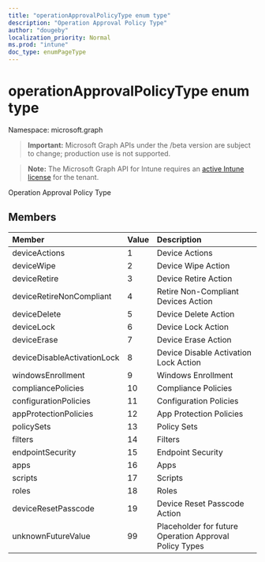 ```yaml
---
title: "operationApprovalPolicyType enum type"
description: "Operation Approval Policy Type"
author: "dougeby"
localization_priority: Normal
ms.prod: "intune"
doc_type: enumPageType
---
```


# operationApprovalPolicyType enum type

Namespace: microsoft.graph

> **Important:** Microsoft Graph APIs under the /beta version are subject to change; production use is not supported.

> **Note:** The Microsoft Graph API for Intune requires an [active Intune license](https://go.microsoft.com/fwlink/?linkid=839381) for the tenant.

Operation Approval Policy Type

## Members
|Member|Value|Description|
|:---|:---|:---|
|deviceActions|1|Device Actions|
|deviceWipe|2|Device Wipe Action|
|deviceRetire|3|Device Retire Action|
|deviceRetireNonCompliant|4|Retire Non-Compliant Devices Action|
|deviceDelete|5|Device Delete Action|
|deviceLock|6|Device Lock Action|
|deviceErase|7|Device Erase Action|
|deviceDisableActivationLock|8|Device Disable Activation Lock Action|
|windowsEnrollment|9|Windows Enrollment|
|compliancePolicies|10|Compliance Policies|
|configurationPolicies|11|Configuration Policies|
|appProtectionPolicies|12|App Protection Policies|
|policySets|13|Policy Sets|
|filters|14|Filters|
|endpointSecurity|15|Endpoint Security|
|apps|16|Apps|
|scripts|17|Scripts|
|roles|18|Roles|
|deviceResetPasscode|19|Device Reset Passcode Action|
|unknownFutureValue|99|Placeholder for future Operation Approval Policy Types|






